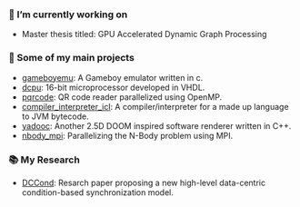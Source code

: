 ### 🔭 I’m currently working on
- Master thesis titled: GPU Accelerated Dynamic Graph Processing

### 🌱 Some of my main projects
- [gameboyemu](https://github.com/dma-neves/gameboyemu): A Gameboy emulator written in c.
- [dcpu](https://github.com/dma-neves/dcpu): 16-bit microprocessor developed in VHDL.
- [pqrcode](https://github.com/dma-neves/pqrcode): QR code reader parallelized using OpenMP.
- [compiler_interpreter_icl](https://github.com/dma-neves/compiler_interpreter_icl): A compiler/interpreter for a made up language to JVM bytecode.
- [yadooc](https://github.com/dma-neves/yadooc): Another 2.5D DOOM inspired software renderer written in C++.
- [nbody_mpi](https://github.com/dma-neves/nbody_problem_mpi): Parallelizing the N-Body problem using MPI.

### 📚 My Research
- [DCCond](https://dl.acm.org/doi/10.1145/3477314.3507120): Resarch paper proposing a new high-level data-centric condition-based synchronization model.

<!--
**dma-neves/dma-neves** is a ✨ _special_ ✨ repository because its `README.md` (this file) appears on your GitHub profile.

Here are some ideas to get you started:

- 🔭 I’m currently working on ...
- 🌱 I’m currently learning ...
- 👯 I’m looking to collaborate on ...
- 🤔 I’m looking for help with ...
- 💬 Ask me about ...
- 📫 How to reach me: ...
- 😄 Pronouns: ...
- ⚡ Fun fact: ...
-->

